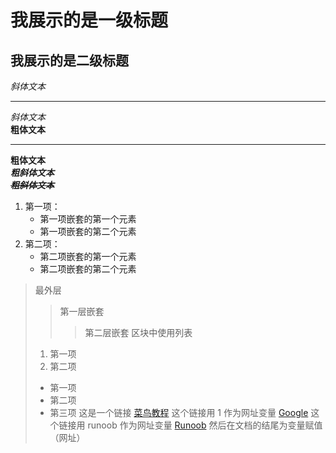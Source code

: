 我展示的是一级标题
=================

我展示的是二级标题
---------------
*斜体文本*  
***
_斜体文本_  
**粗体文本**
_ _ _ _ _ _ _
__粗体文本__  
***粗斜体文本***  
~~___粗斜体文本___~~  
1. 第一项：
    - 第一项嵌套的第一个元素
    - 第一项嵌套的第二个元素
2. 第二项：
    - 第二项嵌套的第一个元素
    - 第二项嵌套的第二个元素
> 最外层
> > 第一层嵌套
> > > 第二层嵌套
> 区块中使用列表
> 1. 第一项
> 2. 第二项
> + 第一项
> + 第二项
> + 第三项
这是一个链接 [菜鸟教程](https://www.runoob.com)
这个链接用 1 作为网址变量 [Google][1]
这个链接用 runoob 作为网址变量 [Runoob][runoob]
然后在文档的结尾为变量赋值（网址）

  [1]: http://www.google.com/
  [runoob]: http://www.runoob.com/
